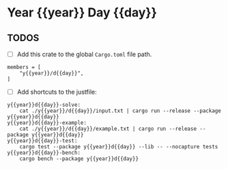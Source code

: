 # Year {{year}} Day {{day}}

## TODOS

- [ ] Add this crate to the global `Cargo.toml` file path.

```
members = [
    "y{{year}}/d{{day}}",
]
```

- [ ] Add shortcuts to the justfile:

```
y{{year}}d{{day}}-solve:
    cat ./y{{year}}/d{{day}}/input.txt | cargo run --release --package y{{year}}d{{day}}
y{{year}}d{{day}}-example:
    cat ./y{{year}}/d{{day}}/example.txt | cargo run --release --package y{{year}}d{{day}}
y{{year}}d{{day}}-test:
    cargo test --package y{{year}}d{{day}} --lib -- --nocapture tests
y{{year}}d{{day}}-bench:
    cargo bench --package y{{year}}d{{day}}
```